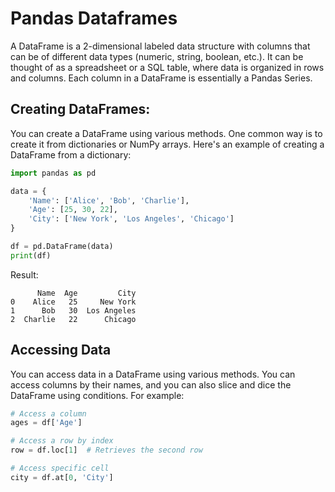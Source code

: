# Pandas Dataframes

A DataFrame is a 2-dimensional labeled data structure with columns that can be of different data types (numeric, string, boolean, etc.). It can be thought of as a spreadsheet or a SQL table, where data is organized in rows and columns. Each column in a DataFrame is essentially a Pandas Series.

## Creating DataFrames:
You can create a DataFrame using various methods. One common way is to create it from dictionaries or NumPy arrays. Here's an example of creating a DataFrame from a dictionary:
```python
import pandas as pd

data = {
    'Name': ['Alice', 'Bob', 'Charlie'],
    'Age': [25, 30, 22],
    'City': ['New York', 'Los Angeles', 'Chicago']
}

df = pd.DataFrame(data)
print(df)
```
Result:
```
      Name  Age         City
0    Alice   25     New York
1      Bob   30  Los Angeles
2  Charlie   22      Chicago
```


## Accessing Data
You can access data in a DataFrame using various methods. You can access columns by their names, and you can also slice and dice the DataFrame using conditions. For example:

```python
# Access a column
ages = df['Age']

# Access a row by index
row = df.loc[1]  # Retrieves the second row

# Access specific cell
city = df.at[0, 'City']
```